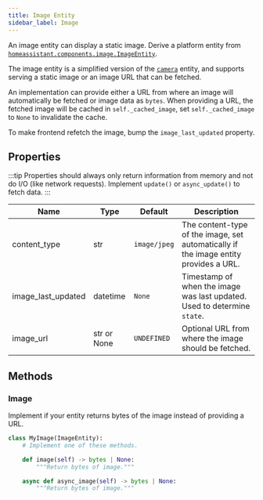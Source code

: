 ```yaml
---
title: Image Entity
sidebar_label: Image
---
```


An image entity can display a static image. Derive a platform entity from [`homeassistant.components.image.ImageEntity`](https://github.com/home-assistant/core/blob/dev/homeassistant/components/image/__init__.py).

The image entity is a simplified version of the [`camera`](/docs/core/entity/camera) entity, and supports serving a static image or an image URL that can be fetched.

An implementation can provide either a URL from where an image will automatically be fetched or image data as `bytes`. When providing a URL, the fetched image will be cached in `self._cached_image`, set `self._cached_image` to `None` to invalidate the cache.

To make frontend refetch the image, bump the `image_last_updated` property.

## Properties

:::tip
Properties should always only return information from memory and not do I/O (like network requests). Implement `update()` or `async_update()` to fetch data.
:::

| Name                     | Type        | Default      | Description                                                                                                                        |
| ------------------------ | ---------   | ------------ | ---------------------------------------------------------------------------------------------------------------------------------- |
| content_type             | str         | `image/jpeg` | The content-type of the image, set automatically if the image entity provides a URL.                                               |
| image_last_updated       | datetime    | `None`       | Timestamp of when the image was last updated. Used to determine `state`.                                                           |
| image_url                | str or None | `UNDEFINED`  | Optional URL from where the image should be fetched.                                                                               |

## Methods

### Image

Implement if your entity returns bytes of the image instead of providing a URL.

```python
class MyImage(ImageEntity):
    # Implement one of these methods.

    def image(self) -> bytes | None:
        """Return bytes of image."""

    async def async_image(self) -> bytes | None:
        """Return bytes of image."""
```
